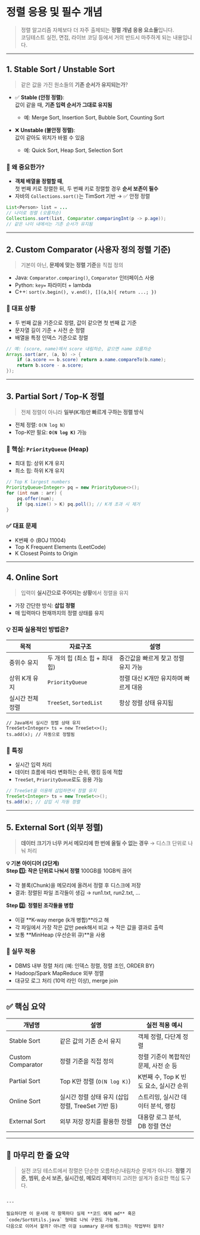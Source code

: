 # 정렬 응용 및 필수 개념

> 정렬 알고리즘 자체보다 더 자주 출제되는 **정렬 개념 응용 요소들**입니다.  
> 코딩테스트 실전, 면접, 라이브 코딩 등에서 거의 반드시 마주하게 되는 내용입니다.

---

## 1. Stable Sort / Unstable Sort

> 같은 값을 가진 원소들의 **기존 순서가 유지되는가**?

- ✅ **Stable (안정 정렬)**:  
  값이 같을 때, **기존 입력 순서가 그대로 유지됨**
  - 예: Merge Sort, Insertion Sort, Bubble Sort, Counting Sort

- ❌ **Unstable (불안정 정렬)**:  
  값이 같아도 위치가 바뀔 수 있음
  - 예: Quick Sort, Heap Sort, Selection Sort

### 📌 왜 중요한가?

- **객체 배열을 정렬할 때**,  
  첫 번째 키로 정렬한 뒤, 두 번째 키로 정렬할 경우 **순서 보존이 필수**
- 자바의 `Collections.sort()`는 TimSort 기반 → ✅ 안정 정렬

```java
List<Person> list = ...
// 나이로 정렬 (오름차순)
Collections.sort(list, Comparator.comparingInt(p -> p.age));
// 같은 나이 내에서는 기존 순서가 유지됨
````

---

## 2. Custom Comparator (사용자 정의 정렬 기준)

> 기본이 아닌, **문제에 맞는 정렬 기준**을 직접 정의

* Java: `Comparator.comparing()`, `Comparator` 인터페이스 사용
* Python: `key=` 파라미터 + lambda
* C++: `sort(v.begin(), v.end(), [](a,b){ return ...; })`

### 📌 대표 상황

* 두 번째 값을 기준으로 정렬, 값이 같으면 첫 번째 값 기준
* 문자열 길이 기준 + 사전 순 정렬
* 배열을 특정 인덱스 기준으로 정렬

```java
// 예: (score, name)에서 score 내림차순, 같으면 name 오름차순
Arrays.sort(arr, (a, b) -> {
    if (a.score == b.score) return a.name.compareTo(b.name);
    return b.score - a.score;
});
```

---

## 3. Partial Sort / Top-K 정렬

> 전체 정렬이 아니라 **일부(K개)만 빠르게 구하는 정렬 방식**

* 전체 정렬: `O(N log N)`
* Top-K만 필요: **`O(N log K)`** 가능

### 📌 핵심: `PriorityQueue` (Heap)

* 최대 힙: 상위 K개 유지
* 최소 힙: 하위 K개 유지

```java
// Top K largest numbers
PriorityQueue<Integer> pq = new PriorityQueue<>();
for (int num : arr) {
    pq.offer(num);
    if (pq.size() > K) pq.poll(); // K개 초과 시 제거
}
```

### ✅ 대표 문제

* K번째 수 (BOJ 11004)
* Top K Frequent Elements (LeetCode)
* K Closest Points to Origin

---

## 4. Online Sort

> 입력이 **실시간으로 주어지는 상황**에서 정렬을 유지

* 가장 간단한 방식: **삽입 정렬**
* 매 입력마다 현재까지의 정렬 상태를 유지

### 💡 진짜 실용적인 방법은?
| 목적        | 자료구조                    | 설명                    |
| --------- | ----------------------- | --------------------- |
| 중위수 유지    | 두 개의 힙 (최소 힙 + 최대 힙)    | 중간값을 빠르게 찾고 정렬 유지 가능  |
| 상위 K개 유지  | `PriorityQueue`         | 정렬 대신 K개만 유지하며 빠르게 대응 |
| 실시간 전체 정렬 | `TreeSet`, `SortedList` | 항상 정렬 상태 유지됨          |

```
// Java에서 실시간 정렬 상태 유지
TreeSet<Integer> ts = new TreeSet<>();
ts.add(x); // 자동으로 정렬됨
```

### 📌 특징

* 실시간 입력 처리
* 데이터 흐름에 따라 변화하는 순위, 랭킹 등에 적합
* `TreeSet`, `PriorityQueue`로도 응용 가능

```java
// TreeSet을 이용해 삽입하면서 정렬 유지
TreeSet<Integer> ts = new TreeSet<>();
ts.add(x); // 삽입 시 자동 정렬
```

---

## 5. External Sort (외부 정렬)

> **데이터 크기가 너무 커서 메모리에 한 번에 올릴 수 없는 경우**
> → 디스크 단위로 나눠 처리

**💡 기본 아이디어 (2단계)<br>**
**Step 1️⃣: 작은 단위로 나눠서 정렬**
100GB를 10GB씩 끊어
- 각 블록(Chunk)을 메모리에 올려서 정렬 후 디스크에 저장
- 결과: 정렬된 파일 조각들이 생김 → run1.txt, run2.txt, ...

**Step 2️⃣: 정렬된 조각들을 병합**
- 이걸 **K-way merge (k개 병합)**라고 해
- 각 파일에서 가장 작은 값만 peek해서 비교 → 작은 값을 결과로 출력
- 보통 **MinHeap (우선순위 큐)**을 사용

### 📌 실무 적용

* DBMS 내부 정렬 처리 (예: 인덱스 정렬, 정렬 조인, ORDER BY)
* Hadoop/Spark MapReduce 외부 정렬
* 대규모 로그 처리 (10억 라인 이상), merge join

---

## ✅ 핵심 요약

| 개념명               | 설명                                | 실전 적용 예시                   |
| ----------------- | --------------------------------- | -------------------------- |
| Stable Sort       | 같은 값의 기존 순서 유지                    | 객체 정렬, 다단계 정렬              |
| Custom Comparator | 정렬 기준을 직접 정의                      | 정렬 기준이 복합적인 문제, 사전 순 등     |
| Partial Sort      | Top K만 정렬 (`O(N log K)`)          | K번째 수, Top K 빈도 요소, 실시간 순위 |
| Online Sort       | 실시간 정렬 상태 유지 (삽입정렬, TreeSet 기반 등) | 스트리밍, 실시간 데이터 분석, 랭킹       |
| External Sort     | 외부 저장 장치를 활용한 정렬                  | 대용량 로그 분석, DB 정렬 연산        |

---

## 💬 마무리 한 줄 요약

> 실전 코딩 테스트에서 정렬은 단순한 오름차순/내림차순 문제가 아니다.
> **정렬 기준, 범위, 순서 보존, 실시간성, 메모리 제약**까지 고려한 설계가 중요한 핵심 도구다.

```

---

필요하다면 이 문서에 각 항목마다 실제 **코드 예제 md** 혹은 `code/SortUtils.java` 형태로 나눠 구현도 가능해.  
다음으로 이어서 할까? 아니면 이걸 summary 문서에 링크하는 작업부터 할까?
```
